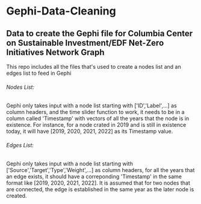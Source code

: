# Gephi-Data-Cleaning
## Data to create the Gephi file for Columbia Center on Sustainable Investment/EDF Net-Zero Initiatives Network Graph
This repo includes all the files that's used to create a nodes list and an edges list to feed in Gephi
###### Nodes List: 
Gephi only takes input with a node list starting with ['ID','Label',...] as column headers, and the time slider function to work, it needs to be in a column called 'Timestamp' with vectors of all the years that the node is in existence. For instance, for a node crated in 2019 and is still in existence today, it will have [2019, 2020, 2021, 2022] as its Timestamp value.
###### Edges List: 
Gephi only takes input with a node list starting with ['Source','Target','Type','Weight',...] as column headers, for all the years that an edge exists, it should have a correponding 'Timestamp' in the same format like [2019, 2020, 2021, 2022]. It is assumed that for two nodes that are connected, the edge is established in the same year as the later node is created. 
